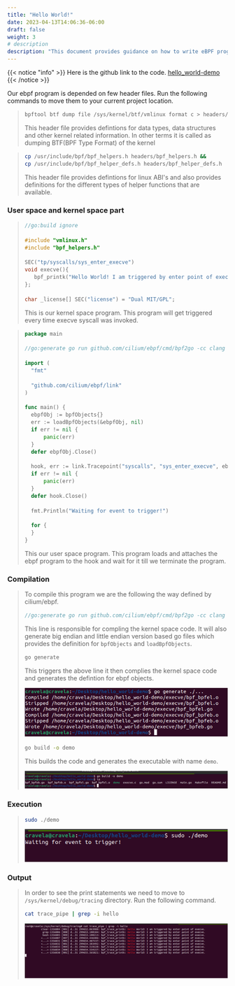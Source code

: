 ```yaml
---
title: "Hello World!"
date: 2023-04-13T14:06:36-06:00
draft: false
weight: 3
# description
description: "This document provides guidance on how to write eBPF programs and their execution flow."
---
```


{{< notice "info" >}}
Here is the github link to the code. [hello_world-demo](https://github.com/c-ravela/hello_world-demo) 
{{< /notice >}}

Our ebpf program is depended on few header files. Run the following commands to move them to your current project location.

>```bash
>bpftool btf dump file /sys/kernel/btf/vmlinux format c > headers/vmlinux.h
>```
> This header file provides defintions for data types, data structures and other kernel related information. In other terms it is called as dumping BTF(BPF Type Format) of the kernel


>```bash
>cp /usr/include/bpf/bpf_helpers.h headers/bpf_helpers.h && 
>cp /usr/include/bpf/bpf_helper_defs.h headers/bpf_helper_defs.h
>```
> This header file provides defintions for linux ABI's and also provides definitions for the different types of helper functions that are available.

### User space and kernel space part

>```c
>//go:build ignore
>
>#include "vmlinux.h"
>#include "bpf_helpers.h"
>
>SEC("tp/syscalls/sys_enter_execve")
>void execve(){
>    bpf_printk("Hello World! I am triggered by enter point of execve.");
>};
>
>char _license[] SEC("license") = "Dual MIT/GPL";
>```
>
>This is our kernel space program. This program will get triggered every time execve syscall was invoked.

>```go
>package main
>
>//go:generate go run github.com/cilium/ebpf/cmd/bpf2go -cc clang -cflags $BPF_CFLAGS bpf index.bpf.c -- -I./headers
>
>import (
>	"fmt"
>	
>	"github.com/cilium/ebpf/link"
>)
>
>func main() {
>	ebpfObj := bpfObjects{}
>	err := loadBpfObjects(&ebpfObj, nil)
>	if err != nil {
>		panic(err)
>	}
>	defer ebpfObj.Close()
>
>	hook, err := link.Tracepoint("syscalls", "sys_enter_execve", ebpfObj.Execve, nil)
>	if err != nil {
>		panic(err)
>	}
>	defer hook.Close()
>
>	fmt.Println("Waiting for event to trigger!")
>	
>	for {
>	}
>}
>```
>This our user space program. This program loads and attaches the ebpf program to the hook and wait for it till we terminate the program.

### Compilation
>	To compile this program we are the following the way defined by cilium/ebpf.
>
>	```go
>	//go:generate go run github.com/cilium/ebpf/cmd/bpf2go -cc clang -cflags $BPF_CFLAGS bpf index.bpf.c -- -I./headers
>	```
> 	This line is responsible for compling the kernel space code. It will also generate big endian and little endian version based go files which provides the definition for `bpfObjects` and `loadBpfObjects`.
>
>	```bash
>	go generate
>	```
> 	This triggers the above line it then complies the kernel space code and generates the defintion for ebpf objects.
>	
>
><p align="center">
>  <img src="generate.png" alt="go generate">
></p>
>
>	```bash	
>	go build -o demo
>	```
>	This builds the code and generates the executable with name `demo`.
><p align="center">
>  <img src="build.png" alt="go build">
></p>
>
### Execution
>	```bash
>	sudo ./demo
>	```
><p align="center">
>  <img src="run.png" alt="run">
></p>
>

### Output
>	In order to see the print statements we need to move to `/sys/kernel/debug/tracing` directory. Run the following command.
>
>	```bash
> 	cat trace_pipe | grep -i hello
>	```
><p align="center">
>  <img src="hello.png" alt="output">
></p>
>
